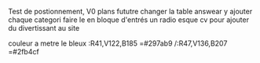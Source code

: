 Test de postionnement, V0
plans fututre changer la table answear y ajouter chaque categori 
faire le en bloque d'entrés un radio esque cv pour ajouter du divertissant au site 


couleur a metre le bleux  :R41,V122,B185 =#297ab9 /:R47,V136,B207 =#2fb4cf

